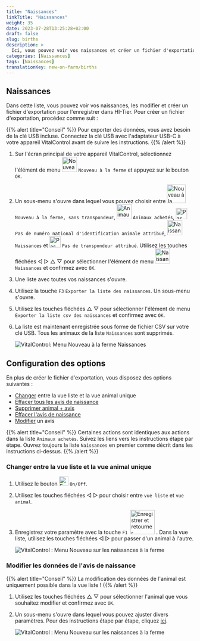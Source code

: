 ```yaml
---
title: "Naissances"
linkTitle: "Naissances"
weight: 35
date: 2023-07-28T13:25:28+02:00
draft: false
slug: births
description: >
  Ici, vous pouvez voir vos naissances et créer un fichier d'exportation.
categories: [Naissances]
tags: [Naissances]
translationKey: new-on-farm/births
---
```

## Naissances

Dans cette liste, vous pouvez voir vos naissances, les modifier et créer un fichier d'exportation pour l'enregistrer dans HI-Tier. Pour créer un fichier d'exportation, procédez comme suit :

{{% alert title="Conseil" %}}
Pour exporter des données, vous avez besoin de la clé USB incluse. Connectez la clé USB avec l'adaptateur USB-C à votre appareil VitalControl avant de suivre les instructions.
{{% /alert %}}

1. Sur l'écran principal de votre appareil VitalControl, sélectionnez l'élément de menu <img src="/icons/main/new-on-farm.svg" width="40" align="bottom" alt="Nouveau à la ferme" /> `Nouveau à la ferme` et appuyez sur le bouton `OK`.

2. Un sous-menu s'ouvre dans lequel vous pouvez choisir entre <img src="/icons/registration/new-on-farm-no-transponder.svg" width="50" align="bottom" alt="Nouveau à la ferme, sans transpondeur" /> `Nouveau à la ferme, sans transpondeur`, <img src="/icons/main/new-on-farm.svg" width="40" align="bottom" alt="Animaux achetés" /> `Animaux achetés`, <img src="/icons/registration/no-eartag-number.svg" width="30" align="bottom" alt="Pas de numéro national d'identification animale" /> `Pas de numéro national d'identification animale attribué`, <img src="/icons/main/births.svg" width="40" align="bottom" alt="Naissances" /> `Naissances` et <img src="/icons/registration/no-transponder.svg" width="30" align="bottom" alt="Pas de transpondeur attribué" /> `Pas de transpondeur attribué`. Utilisez les touches fléchées ◁ ▷ △ ▽ pour sélectionner l'élément de menu <img src="/icons/main/births.svg" width="40" align="bottom" alt="Naissances" /> `Naissances` et confirmez avec `OK`.

3. Une liste avec toutes vos naissances s'ouvre.

4. Utilisez la touche `F3` `Exporter la liste des naissances`. Un sous-menu s'ouvre.

5. Utilisez les touches fléchées △ ▽ pour sélectionner l'élément de menu `Exporter la liste csv des naissances` et confirmez avec `OK`.

6. La liste est maintenant enregistrée sous forme de fichier CSV sur votre clé USB. Tous les animaux de la liste `Naissances` sont supprimés.

    ![VitalControl: Menu Nouveau à la ferme Naissances](../images/births.png "Naissances")

## Configuration des options

En plus de créer le fichier d'exportation, vous disposez des options suivantes :

- [Changer](#change-between-list-view-and-single-animal-view) entre la vue liste et la vue animal unique
- [Effacer tous les avis de naissance](../purchased-animals/#clear-all-purchase-notices)
- [Supprimer animal + avis](../purchased-animals/#delete-animal--purchase-notice)
- [Effacer l'avis de naissance](../purchased-animals/#clear-notice-of-purchase)
- [Modifier](#edit-data-of-birth-notice) un avis

{{% alert title="Conseil" %}}
Certaines actions sont identiques aux actions dans la liste `Animaux achetés`. Suivez les liens vers les instructions étape par étape. Ouvrez toujours la liste `Naissances` en premier comme décrit dans les instructions ci-dessus.
{{% /alert %}}

### Changer entre la vue liste et la vue animal unique

1. Utilisez le bouton <img src="/icons/gear.svg" width="25" align="bottom" alt="Engrenage" /> `On/Off`.

2. Utilisez les touches fléchées ◁ ▷ pour choisir entre `vue liste` et `vue animal`.

3. Enregistrez votre paramètre avec la touche `F1` &nbsp;<img src="/icons/footer/save_exit.svg" width="65" align="bottom" alt="Enregistrer et retourner" />&nbsp;. Dans la vue liste, utilisez les touches fléchées ◁ ▷ pour passer d'un animal à l'autre.

    ![VitalControl : Menu Nouveau sur les naissances à la ferme](../images/change.png "Changer entre la vue liste et la vue animal unique")

### Modifier les données de l'avis de naissance

{{% alert title="Conseil" %}}
La modification des données de l'animal est uniquement possible dans la vue liste !
{{% /alert %}}

1. Utilisez les touches fléchées △ ▽ pour sélectionner l'animal que vous souhaitez modifier et confirmez avec `OK`.

2. Un sous-menu s'ouvre dans lequel vous pouvez ajuster divers paramètres. Pour des instructions étape par étape, cliquez [ici](/fr/docs/new/calving/#register-a-calving).

    ![VitalControl : Menu Nouveau sur les naissances à la ferme](../images/edit2.png "Modifier un avis de naissance")
